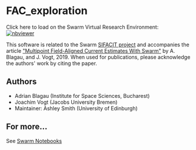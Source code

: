 # FAC_exploration

Click here to load on the Swarm Virtual Research Environment:  
[![nbviewer](https://img.shields.io/badge/interact-VRE_nbgitpuller-blue.svg)](https://vre.vires.services/hub/user-redirect/git-pull?repo=https%3A%2F%2Fgithub.com%2FSwarm-DISC%2FFAC_exploration&urlpath=lab%2Ftree%2FFAC_exploration%2Fnotebooks%2Fsingle_sat_FAC.ipynb&branch=main)  

This software is related to the Swarm [SIFACIT project](https://earth.esa.int/eogateway/activities/sifacit) and accompanies the article ["Multipoint Field-Aligned Current Estimates With Swarm"](https://doi.org/10.1029/2018JA026439) by A. Blagau, and J. Vogt, 2019. When used for publications, please acknowledge the authors' work by citing the paper.

## Authors
 - Adrian Blagau (Institute for Space Sciences, Bucharest)
 - Joachim Vogt (Jacobs University Bremen) 
 - Maintainer: Ashley Smith (University of Edinburgh)

## For more...

See [Swarm Notebooks](https://swarm.magneticearth.org)